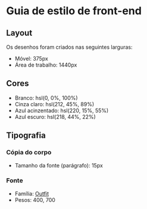 # Guia de estilo de front-end

## Layout

Os desenhos foram criados nas seguintes larguras:

- Móvel: 375px
- Área de trabalho: 1440px

## Cores

- Branco: hsl(0, 0%, 100%)
- Cinza claro: hsl(212, 45%, 89%)
- Azul acinzentado: hsl(220, 15%, 55%)
- Azul escuro: hsl(218, 44%, 22%)

## Tipografia

### Cópia do corpo

- Tamanho da fonte (parágrafo): 15px

### Fonte

- Família: [Outfit](https://fonts.google.com/specimen/Outfit)
- Pesos: 400, 700